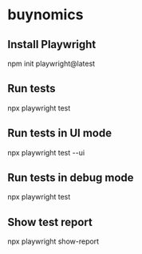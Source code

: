 # buynomics

## Install Playwright

npm init playwright@latest

## Run tests

npx playwright test

## Run tests in UI mode

npx playwright test --ui

## Run tests in debug mode

npx playwright test

## Show test report

npx playwright show-report
